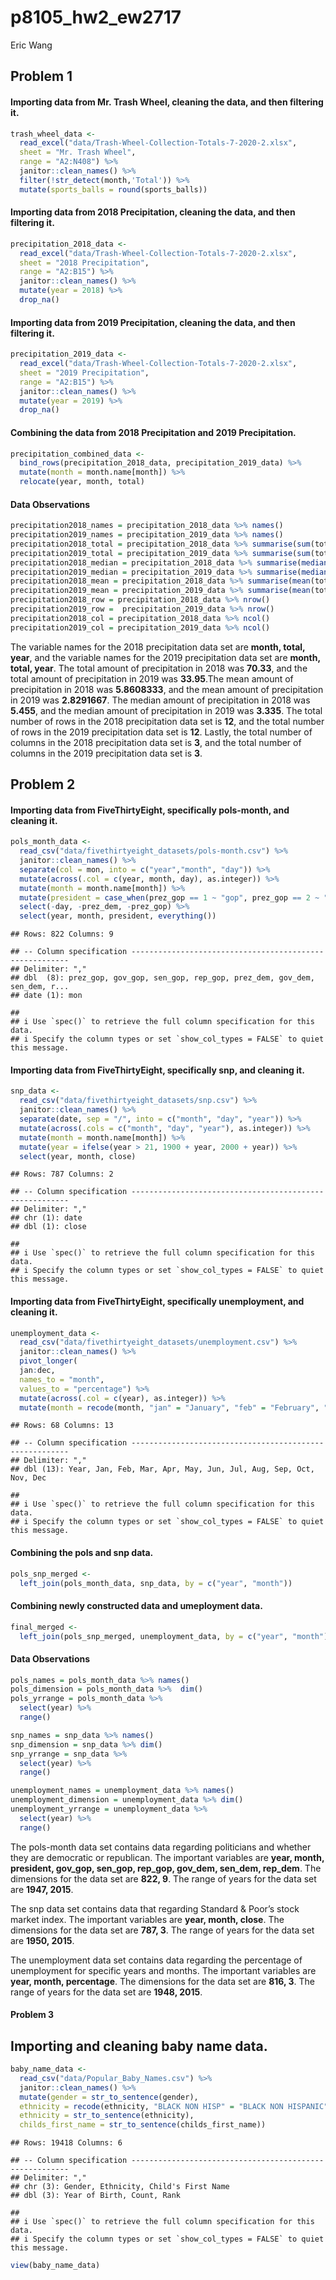 p8105\_hw2\_ew2717
================
Eric Wang

## Problem 1

#### Importing data from Mr. Trash Wheel, cleaning the data, and then filtering it.

``` r
trash_wheel_data <-
  read_excel("data/Trash-Wheel-Collection-Totals-7-2020-2.xlsx",
  sheet = "Mr. Trash Wheel",
  range = "A2:N408") %>% 
  janitor::clean_names() %>% 
  filter(!str_detect(month,'Total')) %>% 
  mutate(sports_balls = round(sports_balls))
```

#### Importing data from 2018 Precipitation, cleaning the data, and then filtering it.

``` r
precipitation_2018_data <-
  read_excel("data/Trash-Wheel-Collection-Totals-7-2020-2.xlsx",
  sheet = "2018 Precipitation",
  range = "A2:B15") %>% 
  janitor::clean_names() %>% 
  mutate(year = 2018) %>% 
  drop_na()
```

#### Importing data from 2019 Precipitation, cleaning the data, and then filtering it.

``` r
precipitation_2019_data <-
  read_excel("data/Trash-Wheel-Collection-Totals-7-2020-2.xlsx",
  sheet = "2019 Precipitation",
  range = "A2:B15") %>% 
  janitor::clean_names() %>% 
  mutate(year = 2019) %>% 
  drop_na()
```

#### Combining the data from 2018 Precipitation and 2019 Precipitation.

``` r
precipitation_combined_data <-
  bind_rows(precipitation_2018_data, precipitation_2019_data) %>% 
  mutate(month = month.name[month]) %>% 
  relocate(year, month, total)
```

#### Data Observations

``` r
precipitation2018_names = precipitation_2018_data %>% names()
precipitation2019_names = precipitation_2019_data %>% names()
precipitation2018_total = precipitation_2018_data %>% summarise(sum(total))
precipitation2019_total = precipitation_2019_data %>% summarise(sum(total))
precipitation2018_median = precipitation_2018_data %>% summarise(median(total))
precipitation2019_median = precipitation_2019_data %>% summarise(median(total))
precipitation2018_mean = precipitation_2018_data %>% summarise(mean(total))
precipitation2019_mean = precipitation_2019_data %>% summarise(mean(total))
precipitation2018_row = precipitation_2018_data %>% nrow()
precipitation2019_row =  precipitation_2019_data %>% nrow()
precipitation2018_col = precipitation_2018_data %>% ncol()
precipitation2019_col = precipitation_2019_data %>% ncol()
```

The variable names for the 2018 precipitation data set are **month,
total, year**, and the variable names for the 2019 precipitation data
set are **month, total, year**. The total amount of precipitation in
2018 was **70.33**, and the total amount of precipitation in 2019 was
**33.95**.The mean amount of precipitation in 2018 was **5.8608333**,
and the mean amount of precipitation in 2019 was **2.8291667**. The
median amount of precipitation in 2018 was **5.455**, and the median
amount of precipitation in 2019 was **3.335**. The total number of rows
in the 2018 precipitation data set is **12**, and the total number of
rows in the 2019 precipitation data set is **12**. Lastly, the total
number of columns in the 2018 precipitation data set is **3**, and the
total number of columns in the 2019 precipitation data set is **3**.

## Problem 2

#### Importing data from FiveThirtyEight, specifically pols-month, and cleaning it.

``` r
pols_month_data <- 
  read_csv("data/fivethirtyeight_datasets/pols-month.csv") %>%
  janitor::clean_names() %>%
  separate(col = mon, into = c("year","month", "day")) %>% 
  mutate(across(.col = c(year, month, day), as.integer)) %>% 
  mutate(month = month.name[month]) %>% 
  mutate(president = case_when(prez_gop == 1 ~ "gop", prez_gop == 2 ~ "gop", prez_dem == 1 ~ "dem")) %>% 
  select(-day, -prez_dem, -prez_gop) %>% 
  select(year, month, president, everything())
```

    ## Rows: 822 Columns: 9

    ## -- Column specification --------------------------------------------------------
    ## Delimiter: ","
    ## dbl  (8): prez_gop, gov_gop, sen_gop, rep_gop, prez_dem, gov_dem, sen_dem, r...
    ## date (1): mon

    ## 
    ## i Use `spec()` to retrieve the full column specification for this data.
    ## i Specify the column types or set `show_col_types = FALSE` to quiet this message.

#### Importing data from FiveThirtyEight, specifically snp, and cleaning it.

``` r
snp_data <- 
  read_csv("data/fivethirtyeight_datasets/snp.csv") %>%
  janitor::clean_names() %>% 
  separate(date, sep = "/", into = c("month", "day", "year")) %>%
  mutate(across(.cols = c("month", "day", "year"), as.integer)) %>%
  mutate(month = month.name[month]) %>%
  mutate(year = ifelse(year > 21, 1900 + year, 2000 + year)) %>%
  select(year, month, close)
```

    ## Rows: 787 Columns: 2

    ## -- Column specification --------------------------------------------------------
    ## Delimiter: ","
    ## chr (1): date
    ## dbl (1): close

    ## 
    ## i Use `spec()` to retrieve the full column specification for this data.
    ## i Specify the column types or set `show_col_types = FALSE` to quiet this message.

#### Importing data from FiveThirtyEight, specifically unemployment, and cleaning it.

``` r
unemployment_data <- 
  read_csv("data/fivethirtyeight_datasets/unemployment.csv") %>%
  janitor::clean_names() %>%
  pivot_longer(
  jan:dec,
  names_to = "month", 
  values_to = "percentage") %>% 
  mutate(across(.col = c(year), as.integer)) %>% 
  mutate(month = recode(month, "jan" = "January", "feb" = "February", "mar" = "March", "apr" = "April", "may" = "May", "jun" = "June", "jul" = "July", "aug" = "August", "sep" = "September", "oct" = "October", "nov" = "November", "dec" = "December"))
```

    ## Rows: 68 Columns: 13

    ## -- Column specification --------------------------------------------------------
    ## Delimiter: ","
    ## dbl (13): Year, Jan, Feb, Mar, Apr, May, Jun, Jul, Aug, Sep, Oct, Nov, Dec

    ## 
    ## i Use `spec()` to retrieve the full column specification for this data.
    ## i Specify the column types or set `show_col_types = FALSE` to quiet this message.

#### Combining the pols and snp data.

``` r
pols_snp_merged <-
  left_join(pols_month_data, snp_data, by = c("year", "month"))
```

#### Combining newly constructed data and umeployment data.

``` r
final_merged <-
  left_join(pols_snp_merged, unemployment_data, by = c("year", "month"))
```

#### Data Observations

``` r
pols_names = pols_month_data %>% names()
pols_dimension = pols_month_data %>%  dim()
pols_yrrange = pols_month_data %>% 
  select(year) %>% 
  range()

snp_names = snp_data %>% names()
snp_dimension = snp_data %>% dim()
snp_yrrange = snp_data %>% 
  select(year) %>% 
  range()

unemployment_names = unemployment_data %>% names()
unemployment_dimension = unemployment_data %>% dim()
unemployment_yrrange = unemployment_data %>% 
  select(year) %>% 
  range()
```

The pols-month data set contains data regarding politicians and whether
they are democratic or republican. The important variables are **year,
month, president, gov\_gop, sen\_gop, rep\_gop, gov\_dem, sen\_dem,
rep\_dem**. The dimensions for the data set are **822, 9**. The range of
years for the data set are **1947, 2015**.

The snp data set contains data that regarding Standard & Poor’s stock
market index. The important variables are **year, month, close**. The
dimensions for the data set are **787, 3**. The range of years for the
data set are **1950, 2015**.

The unemployment data set contains data regarding the percentage of
unemployment for specific years and months. The important variables are
**year, month, percentage**. The dimensions for the data set are **816,
3**. The range of years for the data set are **1948, 2015**.

#### Problem 3

## Importing and cleaning baby name data.

``` r
baby_name_data <-
  read_csv("data/Popular_Baby_Names.csv") %>% 
  janitor::clean_names() %>% 
  mutate(gender = str_to_sentence(gender),
  ethnicity = recode(ethnicity, "BLACK NON HISP" = "BLACK NON HISPANIC", "ASIAN AND PACI" = "ASIAN AND PACIFIC ISLANDER", "WHITE NON HISP" = "WHITE NON HISPANIC"),
  ethnicity = str_to_sentence(ethnicity),
  childs_first_name = str_to_sentence(childs_first_name))
```

    ## Rows: 19418 Columns: 6

    ## -- Column specification --------------------------------------------------------
    ## Delimiter: ","
    ## chr (3): Gender, Ethnicity, Child's First Name
    ## dbl (3): Year of Birth, Count, Rank

    ## 
    ## i Use `spec()` to retrieve the full column specification for this data.
    ## i Specify the column types or set `show_col_types = FALSE` to quiet this message.

``` r
view(baby_name_data)
```
